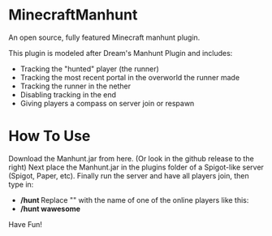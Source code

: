# MinecraftManhunt
An open source, fully featured Minecraft manhunt plugin.

This plugin is modeled after Dream's Manhunt Plugin and includes:
- Tracking the "hunted" player (the runner)
- Tracking the most recent portal in the overworld the runner made
- Tracking the runner in the nether
- Disabling tracking in the end
- Giving players a compass on server join or respawn

# How To Use
Download the Manhunt.jar from here. (Or look in the github release to the right)
Next place the Manhunt.jar in the plugins folder of a Spigot-like server (Spigot, Paper, etc).
Finally run the server and have all players join, then type in: 
- **/hunt <player name>**
Replace "<player name>" with the name of one of the online players like this:
- **/hunt wawesome**

Have Fun!
